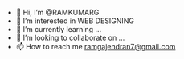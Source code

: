 - 👋 Hi, I’m @RAMKUMARG
- 👀 I’m interested in WEB DESIGNING
- 🌱 I’m currently learning ...
- 💞️ I’m looking to collaborate on ...
- 📫 How to reach me ramgajendran7@gmail.com

<!---
RAMKUMARG13/RAMKUMARG13 is a ✨ special ✨ repository because its `README.md` (this file) appears on your GitHub profile.
You can click the Preview link to take a look at your changes.
--->

